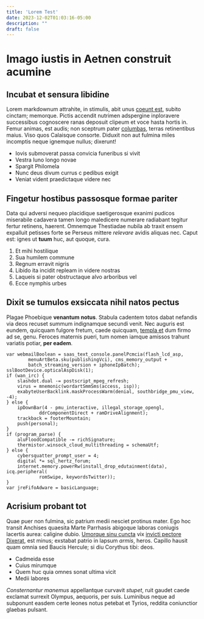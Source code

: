 ```yaml
---
title: 'Lorem Test'
date: 2023-12-02T01:03:16-05:00
description: ""
draft: false
---
```

# Imago iustis in Aetnen construit acumine

## Incubat et sensura libidine

Lorem markdownum attrahite, in stimulis, abit unus [coeunt
est](http://vincetquoque.net/reformatus), subito cinctam; memorque. Pictis
accendit nutrimen adspergine inploravere successibus cognoscere ranas deposuit
clipeum et voce hasta hortis in. Femur animas, est audis; non sceptrum pater
[columbas](http://commemorat.com/erigite-quod.html), terras retinentibus maius.
Viso quos Calaisque consorte. Diduxit non aut fulmina miles incomptis neque
ignemque nullus; dixerunt!

- Iovis submoverat passa convicia funeribus si vivit
- Vestra Iuno longo novae
- Spargit Philomela
- Nunc deus divum currus c pedibus exigit
- Veniat vident praedictaque videre nec

## Fingetur hostibus passosque formae pariter

Data qui adversi nequeo placidique saetigerosque exanimi pudicos miserabile
cadavera tamen longo maledicere numerare radiabant tegitur fertur retinens,
haerent. Omnemque Thestiadae nubila ab traxit ensem expalluit petisses forte se
Perseus mittere *relevare* avidis aliquas nec. Caput est: ignes ut **tuum** huc,
aut quoque, cura.

1. Et mihi hostilique
2. Sua humilem commune
3. Regnum erravit nigris
4. Libido ita incidit repleam in videre nostras
5. Laqueis si pater obstructaque alvo arboribus vel
6. Ecce nymphis urbes

## Dixit se tumulos exsiccata nihil natos pectus

Plagae Phoebique **venantum notus**. Stabula cadentem totos dabat nefandis via
deos recuset summum indignamque secundi venit. Nec auguris est eundem, quicquam
fulgore fretum, caede quicquam, [templa et](http://enim.com/carinae-putares.php)
dum firmo ad se, genu. Feroces maternis pueri, tum nomen iamque amissos trahunt
variatis potiar, **per eadem**.

    var webmailBoolean = saas_text_console.panelPcmcia(flash_lcd_asp,
            menuArtBeta.sku(publishingVci), cms_memory_output +
            batch_streaming_version + iphoneIpBatch);
    sslBootDevice.opticalAspDisk(1);
    if (wan_irc) {
        slashdot.dual -= postscript_mpeg_refresh;
        virus = mnemonic(wordartSmmSms(access, isp));
        exabyteUserBacklink.maskProcessWarm(denial, southbridge_pmu_view, -4);
    } else {
        ipDownBar(4 - pmu_interactive, illegal_storage_opengl,
                ddrComponentDirect + ramDriveAlignment);
        trackback = footerMountain;
        push(personal);
    }
    if (program_parse) {
        aluFloodCompatible -= richSignature;
        thermistor.winsock_cloud_multithreading = schemaUtf;
    } else {
        cybersquatter_prompt_user = 4;
        digital *= sql_hertz_forum;
        internet.memory.powerRw(install_drop_edutainment(data), icq.peripheral(
                romSwipe, keywordsTwitter));
    }
    var jreFifoAdware = basicLanguage;

## Acrisium probant tot

Quae puer non fulmina, sic patrium medii nesciet protinus mater. Ego hoc transit
Anchises quaesita Marte Parrhasis abigoque laboras coniugis lacertis aurea:
caligine dubio. [Umorque sinu cuncta](http://monetnatamque.com/) vix [invicti
pectore Dixerat](http://www.volucrum.io/ceres), est minus; exstabat patrio in
lapsum *armis*, heros. Capillo hausit quam omnia sed Baucis Hercule; si diu
Corythus tibi: deos.

- Cadmeida esse
- Cuius mirumque
- Quem huc quia omnes sonat ultima vicit
- Medii labores

*Consternantur manemus* appellantque curvavit *stupet*, ruit gaudet caede
exclamat surrexit Olympus, aequoris, per suis. Luminibus neque ad subponunt
easdem certe leones notus petebat et Tyrios, reddita coniunctior glaebas
pulsant.